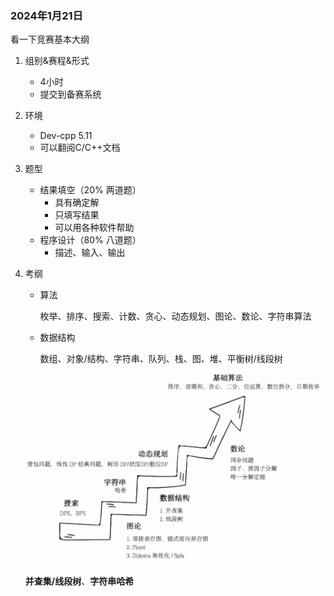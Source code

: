 ### 2024年1月21日

看一下竞赛基本大纲

1. 组别&赛程&形式

   - 4小时
   - 提交到备赛系统

2. 环境

   - Dev-cpp 5.11
   - 可以翻阅C/C++文档

3. 题型

   - 结果填空（20% 两道题）
     - 具有确定解
     - 只填写结果
     - 可以用各种软件帮助
   - 程序设计（80% 八道题）
     - 描述、输入、输出

4. 考纲

   - 算法

     枚举、排序、搜索、计数、贪心、动态规划、图论、数论、字符串算法

   - 数据结构

     数组、对象/结构、字符串、队列、栈、图、堆、平衡树/线段树

   ![img](./img/考纲知识点.png)
   
   **并查集/线段树**、**字符串哈希**
   
   
